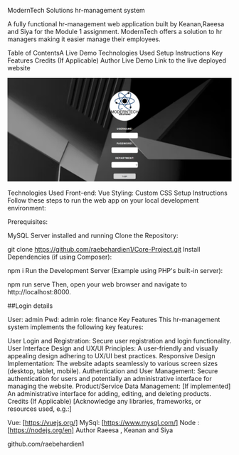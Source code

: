 ModernTech Solutions hr-management system

A fully functional hr-management web application built by Keanan,Raeesa and Siya for the Module 1 assignment. ModernTech offers a solution to hr managers making it easier manage their employees.

Table of ContentsA
Live Demo
Technologies Used
Setup Instructions
Key Features
Credits (If Applicable)
Author
Live Demo
Link to the live deployed website

[![Screenshot of Homepage](https://github.com/keanan557/images/blob/b1abeb2ea05f276082342636c216bc485895d5b1/Screenshot%202025-04-08%20142709.png)](https://hr-system-github-io.vercel.app/)

Technologies Used
Front-end: Vue
Styling: Custom CSS
Setup Instructions
Follow these steps to run the web app on your local development environment:

Prerequisites:

MySQL Server installed and running
Clone the Repository:

git clone https://github.com/raebehardien1/Core-Project.git
Install Dependencies (if using Composer):

npm i
Run the Development Server (Example using PHP's built-in server):

npm run serve 
Then, open your web browser and navigate to http://localhost:8000.

##Login details

User: admin
Pwd: admin
role: finance
Key Features
This hr-management system implements the following key features:

User Login and Registration: Secure user registration and login functionality.
User Interface Design and UX/UI Principles: A user-friendly and visually appealing design adhering to UX/UI best practices.
Responsive Design Implementation: The website adapts seamlessly to various screen sizes (desktop, tablet, mobile).
Authentication and User Management: Secure authentication for users and potentially an administrative interface for managing the website.
Product/Service Data Management: [If implemented] An administrative interface for adding, editing, and deleting products.
Credits (If Applicable)
[Acknowledge any libraries, frameworks, or resources used, e.g.:]

Vue: [https://vuejs.org/]
MySql: [https://www.mysql.com/]
Node : [https://nodejs.org/en]
Author
 Raeesa , Keanan and Siya

github.com/raebehardien1
